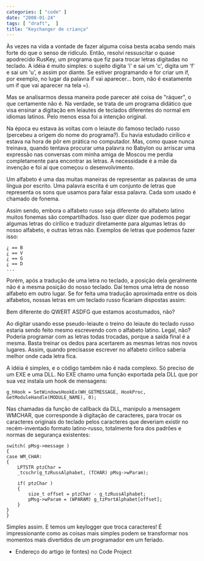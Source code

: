 ```yaml
---
categories: [ "code" ]
date: "2008-01-24"
tags: [ "draft",  ]
title: "Keychanger de criança"
---
```

Às vezes na vida a vontade de fazer alguma coisa besta acaba sendo mais
forte do que o senso de ridículo. Então, resolvi ressuscitar o quase
apodrecido RusKey, um programa que fiz para trocar letras digitadas no
teclado. A idéia é muito simples: o sujeito digita 'i' e sai um 'c',
digita um 'f' e sai um 'u', e assim por diante. Se estiver programando e
for criar um if, por exemplo, no lugar da palavra if vai aparecer... bom,
não é exatamente um if que vai aparecer na tela =).

Mas se analisarmos dessa maneira pode parecer até coisa de "ráquer",
o que certamente não é. Na verdade, se trata de um programa didático
que visa ensinar a digitação em leiautes de teclados diferentes do
normal em idiomas latinos. Pelo menos essa foi a intenção original. 

Na época eu estava às voltas com o leiaute do famoso teclado russo
(percebeu a origem do nome do programa?). Eu havia estudado cirílico e
estava na hora de pôr em prática no computador. Mas, como quase nunca
treinava, quando tentava procurar uma palavra no Babylon ou arriscar uma
expressão nas conversas com minha amiga de Moscou me perdia completamente
para encontrar as letras. A necessidade é a mãe da invenção e foi
aí que começou o desenvolvimento.

Um alfabeto é uma das muitas maneiras de representar as palavras de uma
língua por escrito. Uma palavra escrita é um conjunto de letras que
representa os sons que usamos para falar essa palavra. Cada som usado
é chamado de fonema.

Assim sendo, embora o alfabeto russo seja diferente do alfabeto latino
muitos fonemas são compartilhados. Isso quer dizer que podemos pegar
algumas letras do cirílico e traduzir diretamente para algumas letras
do nosso alfabeto, e outras letras não. Exemplos de letras que podemos
fazer isso:

    
    ¿ == B
    ¿ == V
    ¿ == G
    ¿ == D
    ...

Porém, após a tradução de uma letra no teclado, a posição dela
geralmente não é a mesma posição do nosso teclado. Daí temos uma
letra de nosso alfabeto em outro lugar. Se for feita uma tradução
aproximada entre os dois alfabetos, nossas letras em um teclado russo
ficariam dispostas assim:

Bem diferente do QWERT ASDFG que estamos acostumados, não?

Ao digitar usando esse pseudo-leiaute o treino do leiaute do teclado
russo estaria sendo feito mesmo escrevendo com o alfabeto latino. Legal,
não? Poderia programar com as letras todas trocadas, porque a saída
final é a mesma. Basta treinar os dedos para acertarem as mesmas letras
nos novos lugares. Assim, quando precisasse escrever no alfabeto cirílico
saberia melhor onde cada letra fica.

A idéia é simples, e o código também não é nada complexo. Só
preciso de um EXE e uma DLL. No EXE chamo uma função exportada pela
DLL que por sua vez instala um hook de mensagens:

    
    g_hHook = SetWindowsHookEx(WH_GETMESSAGE, HookProc,
    GetModuleHandle(MODULE_NAME), 0);

Nas chamadas da função de callback da DLL, manipulo a mensagem
WMCHAR, que corresponde à digitação de caracteres, para trocar os
caracteres originais do teclado pelos caracteres que deveriam existir
no recém-inventado formato latino-russo, totalmente fora dos padrões
e normas de segurança existentes:

    switch( pMsg->message )
    {
	case WM_CHAR:
	{
		LPTSTR ptzChar =
		_tcschr(g_tzRussAlphabet, (TCHAR) pMsg->wParam);
    
		if( ptzChar )
		{
			size_t offset = ptzChar - g_tzRussAlphabet;
			pMsg->wParam = (WPARAM) g_tzPortAlphabet[offset];
		}
	}
    } 
    

Simples assim. E temos um keylogger que troca caracteres! É
impressionante como as coisas mais simples podem se transformar nos
momentos mais divertidos de um programador em um feriado.

    
  * Endereço do artigo (e fontes) no Code Project


